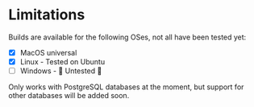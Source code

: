 # Limitations

Builds are available for the following OSes, not all have been tested yet:

- [x] MacOS universal
- [x] Linux - Tested on Ubuntu
- [ ] Windows - 🤷 Untested 🤷

Only works with PostgreSQL databases at the moment, but support for other databases will be added soon.